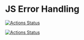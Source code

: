# JS Error Handling

[![Actions Status](https://github.com/warpedrhubarb/errors-practice/workflows/CI/badge.svg)](https://github.com/warpedrhubarb/errors-practice/actions)<br>

[![Actions Status](https://github.com/warpedrhubarb/errors-practice/workflows/Linter/badge.svg)](https://github.com/warpedrhubarb/errors-practice/actions)<br>

